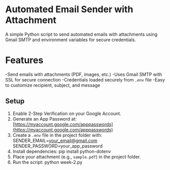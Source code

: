 # Automated Email Sender with Attachment 

A simple Python script to send automated emails with attachments using Gmail SMTP and environment variables for secure credentials.

# Features 

-Send emails with attachments (PDF, images, etc.)
-Uses Gmail SMTP with SSL for secure connection
-Credentials loaded securely from `.env` file
-Easy to customize recipient, subject, and message

## Setup

1. Enable 2-Step Verification on your Google Account.
2. Generate an App Password at: [https://myaccount.google.com/apppasswords](https://myaccount.google.com/apppasswords)
3. Create a `.env` file in the project folder with:
    SENDER_EMAIL=your_email@gmail.com
    SENDER_PASSWORD=your_app_password
4. Install dependencies:
    pip install python-dotenv
5. Place your attachment (e.g., `sample.pdf`) in the project folder.
6. Run the script:
    python week-2.py
